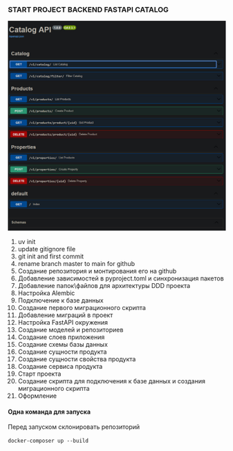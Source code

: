 

### START PROJECT BACKEND FASTAPI CATALOG  

![alt text](Catalog_FastAPI.jpg) 

1. uv init
2. update gitignore file
3. git init and first commit
4. rename branch master to main for github
5. Создание репозитория и монтирования его на github
6. Добавление зависимостей в pyproject.toml и синхронизация пакетов
7. Добавление папок\файлов для архитектуры DDD проекта
8. Настройка Alembic
9. Подключение к базе данных
10. Создание первого миграционного скрипта
11. Добавление миграций в проект
12. Настройка FastAPI окружения
13. Создание моделей и репозиториев
14. Создание слоев приложения
15. Создание схемы базы данных
16. Создание сущности продукта
17. Создание сущности свойства продукта
18. Создание сервиса продукта
19. Старт проекта
20. Создание скрипта для подключения к базе данных и создания миграционного скрипта
21. Оформление

#### Одна команда для запуска
Перед запуском склонировать репозиторий

```docker-composer up --build```